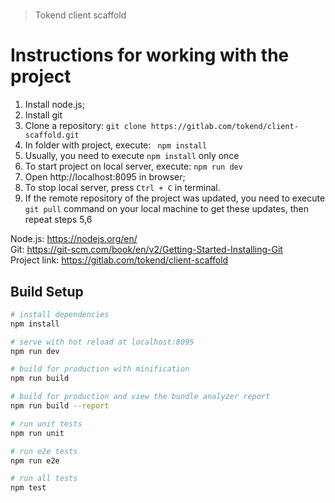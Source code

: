 # 

> Tokend client scaffold

# Instructions for working with the project

1. Install node.js;
2. Install git
3. Clone a repository: ```git clone https://gitlab.com/tokend/client-scaffold.git```
4. In folder with project, execute: ``` npm install```
5. Usually, you need to execute ```npm install``` only once
6. To start project on local server, execute: ```npm run dev```
7. Open http://localhost:8095 in browser;
8. To stop local server, press `Ctrl + C` in terminal. 
9. If the remote repository of the project was updated, you need to execute ```git pull``` command on your local machine to get these updates, then repeat steps 5,6  

Node.js: https://nodejs.org/en/  
Git: https://git-scm.com/book/en/v2/Getting-Started-Installing-Git  
Project link: https://gitlab.com/tokend/client-scaffold


## Build Setup

``` bash
# install dependencies
npm install

# serve with hot reload at localhost:8095
npm run dev

# build for production with minification
npm run build

# build for production and view the bundle analyzer report
npm run build --report

# run unit tests
npm run unit

# run e2e tests
npm run e2e

# run all tests
npm test
```
